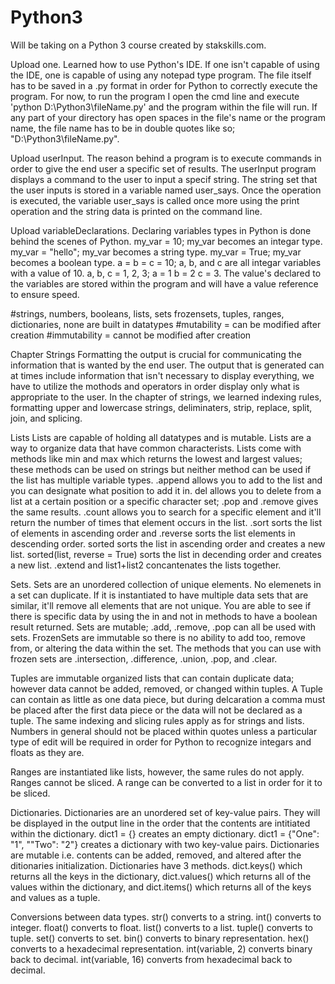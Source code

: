 # Python3
Will be taking on a Python 3 course created by stakskills.com.  

Upload one.  Learned how to use Python's IDE.  If one isn't capable of using the IDE, one is capable of using any notepad type program.  The file itself has to be saved in a .py format in order for Python to correctly execute the program.  For now, to run the program I open the cmd line and execute 'python D:\Python3\fileName.py' and the program within the file will run.  If any part of your directory has open spaces in the file's name or the program name, the file name has to be in double quotes like so; "D:\Python3\fileName.py".

Upload userInput.  The reason behind a program is to execute commands in order to give the end user a specific set of results.  The userInput program displays a command to the user to input a specif string.  The string set that the user inputs is stored in a variable named user_says.  Once the operation is executed, the variable user_says is called once more using the print operation and the string data is printed on the command line.

Upload variableDeclarations.  Declaring variables types in Python is done behind the scenes of Python.  my_var = 10; my_var becomes an integar type.  my_var = "hello"; my_var becomes a string type.  my_var = True; my_var becomes a boolean type.  a = b = c = 10; a, b, and c are all integar variables with a value of 10.  a, b, c = 1, 2, 3; a = 1 b = 2 c = 3.  The value's declared to the variables are stored within the program and will have a value reference to ensure speed.

#strings, numbers, booleans, lists, sets frozensets, tuples, ranges, dictionaries, none are built in datatypes
#mutability = can be modified after creation
#immutability = cannot be modified after creation


Chapter Strings
Formatting the output is crucial for communicating the information that is wanted by the end user.  The output that is generated can at times include information that isn't necessary to display everything, we have to utilize the mothods and operators in order display only what is appropriate to the user.  In the chapter of strings, we learned indexing rules, formatting upper and lowercase strings, deliminaters, strip, replace, split, join, and splicing.

Lists
Lists are capable of holding all datatypes and is mutable.  Lists are a way to organize data that have common characterists.  Lists come with methods like min and max which returns the lowest and largest values; these methods can be used on strings but neither method can be used if the list has multiple variable types.  .append allows you to add to the list and you can designate what position to add it in.  del allows you to delete from a list at a certain position or a specific character set; .pop and .remove gives the same results.  .count allows you to search for a specific element and it'll return the number of times that element occurs in the list.  .sort sorts the list of elements in ascending order and .reverse sorts the list elements in descending order.  sorted sorts the list in ascending order and creates a new list.  sorted(list, reverse = True) sorts the list in decending order and creates a new list.  .extend and list1+list2 concantenates the lists together.


Sets.  Sets are an unordered collection of unique elements.  No elemenets in a set can duplicate.  If it is instantiated to have multiple data sets that are similar, it'll remove all elements that are not unique.  You are able to see if there is specific data by using the in and not in methods to have a boolean result returned.  Sets are mutable; .add, .remove, .pop can all be used with sets.  FrozenSets are immutable so there is no ability to add too, remove from, or altering the data within the set.  The methods that you can use with frozen sets are .intersection, .difference, .union, .pop, and .clear.


Tuples are immutable organized lists that can contain duplicate data; however data cannot be added, removed, or changed within tuples.  A Tuple can contain as little as one data piece, but during delcaration a comma must be placed after the first data piece or the data will not be declared as a tuple.  The same indexing and slicing rules apply as for strings and lists.  Numbers in general should not be placed within quotes unless a particular type of edit will be required in order for Python to recognize integars and floats as they are.  


Ranges are instantiated like lists, however, the same rules do not apply.  Ranges cannot be sliced.  A range can be converted to a list in order for it to be sliced.


Dictionaries.  Dictionaries are an unordered set of key-value pairs.  They will be displayed in the output line in the order that the contents are intitiated within the dictionary.  dict1 = {} creates an empty dictionary.  dict1 = {"One": "1", ""Two": "2"} creates a dictionary with two key-value pairs.  Dictionaries are mutable i.e. contents can be added, removed, and altered after the ditionaries initialization.  Dictionaries have 3 methods.  dict.keys() which returns all the keys in the dictionary, dict.values() which returns all of the values within the dictionary, and dict.items() which returns all of the keys and values as a tuple.  

Conversions between data types.  str() converts to a string.  int() converts to integer.  float() converts to float.  list() converts to a list.  tuple() converts to tuple.  set() converts to set.  bin() converts to binary representation.  hex() converts to a hexadecimal representation.  int(variable, 2) converts binary back to decimal.  int(variable, 16) converts from hexadecimal back to decimal.
